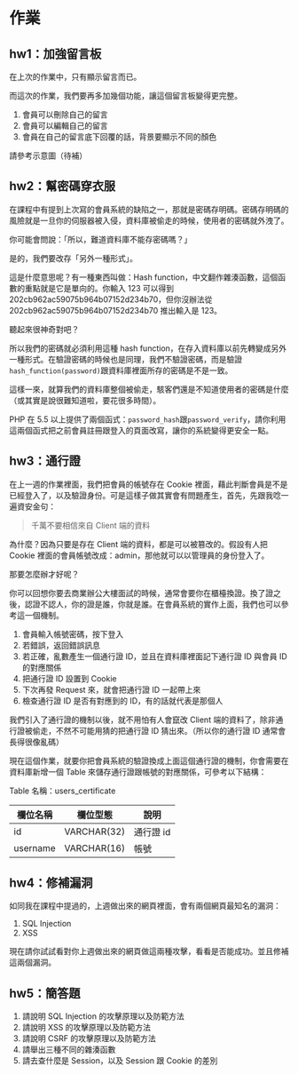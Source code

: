 # 作業

## hw1：加強留言板

在上次的作業中，只有顯示留言而已。

而這次的作業，我們要再多加幾個功能，讓這個留言板變得更完整。

1. 會員可以刪除自己的留言
2. 會員可以編輯自己的留言
3. 會員在自己的留言底下回覆的話，背景要顯示不同的顏色

請參考示意圖（待補）

## hw2：幫密碼穿衣服

在課程中有提到上次寫的會員系統的缺陷之一，那就是密碼存明碼。密碼存明碼的風險就是一旦你的伺服器被入侵，資料庫被偷走的時候，使用者的密碼就外洩了。

你可能會問說：「所以，難道資料庫不能存密碼嗎？」

是的，我們要改存「另外一種形式」。

這是什麼意思呢？有一種東西叫做：Hash function，中文翻作雜湊函數，這個函數的重點就是它是單向的。你輸入 123 可以得到 202cb962ac59075b964b07152d234b70，但你沒辦法從 202cb962ac59075b964b07152d234b70 推出輸入是 123。

聽起來很神奇對吧？

所以我們的密碼就必須利用這種 hash function，在存入資料庫以前先轉變成另外一種形式。在驗證密碼的時候也是同理，我們不驗證密碼，而是驗證`hash_function(password)`跟資料庫裡面所存的密碼是不是一致。

這樣一來，就算我們的資料庫整個被偷走，駭客們還是不知道使用者的密碼是什麼（或其實是說很難知道啦，要花很多時間）。

PHP 在 5.5 以上提供了兩個函式：`password_hash`跟`password_verify`，請你利用這兩個函式把之前會員註冊跟登入的頁面改寫，讓你的系統變得更安全一點。

## hw3：通行證

在上一週的作業裡面，我們把會員的帳號存在 Cookie 裡面，藉此判斷會員是不是已經登入了，以及驗證身份。可是這樣子做其實會有問題產生，首先，先跟我唸一遍資安金句：

> 千萬不要相信來自 Client 端的資料

為什麼？因為只要是存在 Client 端的資料，都是可以被篡改的。假設有人把 Cookie 裡面的會員帳號改成：admin，那他就可以以管理員的身份登入了。

那要怎麼辦才好呢？

你可以回想你要去商業辦公大樓面試的時候，通常會要你在櫃檯換證。換了證之後，認證不認人，你的證是誰，你就是誰。在會員系統的實作上面，我們也可以參考這一個機制。

1. 會員輸入帳號密碼，按下登入
2. 若錯誤，返回錯誤訊息
3. 若正確，亂數產生一個通行證 ID，並且在資料庫裡面記下通行證 ID 與會員 ID 的對應關係
4. 把通行證 ID 設置到 Cookie
5. 下次再發 Request 來，就會把通行證 ID 一起帶上來
6. 檢查通行證 ID 是否有對應到的 ID，有的話就代表是那個人

我們引入了通行證的機制以後，就不用怕有人會竄改 Client 端的資料了，除非通行證被偷走，不然不可能用猜的把通行證 ID 猜出來。（所以你的通行證 ID 通常會長得很像亂碼）

現在這個作業，就要你把會員系統的驗證換成上面這個通行證的機制，你會需要在資料庫新增一個 Table 來儲存通行證跟帳號的對應關係，可參考以下結構：

Table 名稱：users_certificate

| 欄位名稱 | 欄位型態 | 說明 |
|----------|----------|------|
|  id  |    VARCHAR(32)      | 通行證 id     |
| username   | VARCHAR(16) | 帳號  |


## hw4：修補漏洞

如同我在課程中提過的，上週做出來的網頁裡面，會有兩個網頁最知名的漏洞：

1. SQL Injection
2. XSS

現在請你試試看對你上週做出來的網頁做這兩種攻擊，看看是否能成功。並且修補這兩個漏洞。

## hw5：簡答題

1. 請說明 SQL Injection 的攻擊原理以及防範方法
2. 請說明 XSS 的攻擊原理以及防範方法
3. 請說明 CSRF 的攻擊原理以及防範方法
4. 請舉出三種不同的雜湊函數
5. 請去查什麼是 Session，以及 Session 跟 Cookie 的差別
